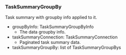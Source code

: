 ### TaskSummaryGroupBy
Task summary with groupby info applied to it.

- groupByInfo: TaskSummaryGroupByInfo
  - The data groupby info.
- taskSummaryConnection: TaskSummaryConnection
  - Paginated task summary data.
- taskSummaryGroupBy: list of TaskSummaryGroupBys
